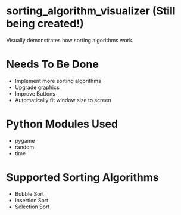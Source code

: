 # sorting_algorithm_visualizer (Still being created!)
Visually demonstrates how sorting algorithms work.

# Needs To Be Done
- Implement more sorting algorithms
- Upgrade graphics
- Improve Buttons
- Automatically fit window size to screen

# Python Modules Used
- pygame
- random
- time

# Supported Sorting Algorithms
- Bubble Sort
- Insertion Sort
- Selection Sort

